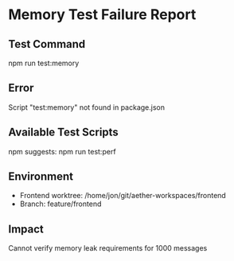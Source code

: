 # Memory Test Failure Report

## Test Command
npm run test:memory

## Error
Script "test:memory" not found in package.json

## Available Test Scripts
npm suggests: npm run test:perf

## Environment
- Frontend worktree: /home/jon/git/aether-workspaces/frontend
- Branch: feature/frontend

## Impact
Cannot verify memory leak requirements for 1000 messages 